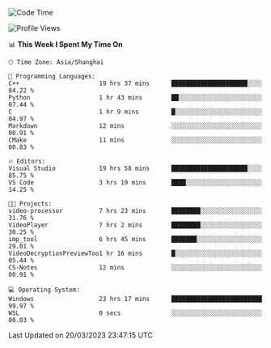 <!--START_SECTION:waka-->
![Code Time](http://img.shields.io/badge/Code%20Time-783%20hrs%2020%20mins-blue)

![Profile Views](http://img.shields.io/badge/Profile%20Views-0-blue)

📊 **This Week I Spent My Time On** 

```text
🕑︎ Time Zone: Asia/Shanghai

💬 Programming Languages: 
C++                      19 hrs 37 mins      █████████████████████░░░░   84.22 % 
Python                   1 hr 43 mins        ██░░░░░░░░░░░░░░░░░░░░░░░   07.44 % 
C                        1 hr 9 mins         █░░░░░░░░░░░░░░░░░░░░░░░░   04.97 % 
Markdown                 12 mins             ░░░░░░░░░░░░░░░░░░░░░░░░░   00.91 % 
CMake                    11 mins             ░░░░░░░░░░░░░░░░░░░░░░░░░   00.83 % 

🔥 Editors: 
Visual Studio            19 hrs 58 mins      █████████████████████░░░░   85.75 % 
VS Code                  3 hrs 19 mins       ████░░░░░░░░░░░░░░░░░░░░░   14.25 % 

🐱‍💻 Projects: 
video-processor          7 hrs 23 mins       ████████░░░░░░░░░░░░░░░░░   31.76 % 
VideoPlayer              7 hrs 2 mins        ████████░░░░░░░░░░░░░░░░░   30.25 % 
imp_tool                 6 hrs 45 mins       ███████░░░░░░░░░░░░░░░░░░   29.01 % 
VideoDecryptionPreviewToo1 hr 16 mins        █░░░░░░░░░░░░░░░░░░░░░░░░   05.44 % 
CS-Notes                 12 mins             ░░░░░░░░░░░░░░░░░░░░░░░░░   00.91 % 

💻 Operating System: 
Windows                  23 hrs 17 mins      █████████████████████████   99.97 % 
WSL                      0 secs              ░░░░░░░░░░░░░░░░░░░░░░░░░   00.03 % 
```


 Last Updated on 20/03/2023 23:47:15 UTC
<!--END_SECTION:waka-->